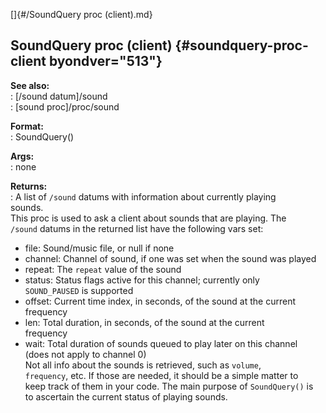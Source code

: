 []{#/SoundQuery proc (client).md}    
## SoundQuery proc (client) {#soundquery-proc-client byondver="513"}    
**See also:**    
:   [/sound datum]/sound    
:   [sound proc]/proc/sound    
<!-- -->    
**Format:**    
:   SoundQuery()    
<!-- -->    
**Args:**    
:   none    
<!-- -->    
**Returns:**    
:   A list of `/sound` datums with information about currently playing    
    sounds.    
This proc is used to ask a client about sounds that are playing. The    
`/sound` datums in the returned list have the following vars set:    
-   file: Sound/music file, or null if none    
-   channel: Channel of sound, if one was set when the sound was played    
-   repeat: The `repeat` value of the sound    
-   status: Status flags active for this channel; currently only    
    `SOUND_PAUSED` is supported    
-   offset: Current time index, in seconds, of the sound at the current    
    frequency    
-   len: Total duration, in seconds, of the sound at the current    
    frequency    
-   wait: Total duration of sounds queued to play later on this channel    
    (does not apply to channel 0)    
Not all info about the sounds is retrieved, such as `volume`,    
`frequency`, etc. If those are needed, it should be a simple matter to    
keep track of them in your code. The main purpose of `SoundQuery()` is    
to ascertain the current status of playing sounds.  